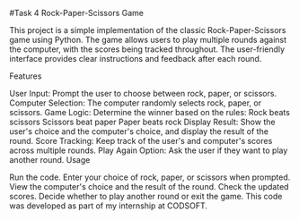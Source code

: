 #Task 4 Rock-Paper-Scissors Game

This project is a simple implementation of the classic Rock-Paper-Scissors game using Python. The game allows users to play multiple rounds against the computer, with the scores being tracked throughout. The user-friendly interface provides clear instructions and feedback after each round.

Features

User Input: Prompt the user to choose between rock, paper, or scissors.
Computer Selection: The computer randomly selects rock, paper, or scissors.
Game Logic: Determine the winner based on the rules:
Rock beats scissors
Scissors beat paper
Paper beats rock
Display Result: Show the user's choice and the computer's choice, and display the result of the round.
Score Tracking: Keep track of the user's and computer's scores across multiple rounds.
Play Again Option: Ask the user if they want to play another round.
Usage

Run the code.
Enter your choice of rock, paper, or scissors when prompted.
View the computer's choice and the result of the round.
Check the updated scores.
Decide whether to play another round or exit the game.
This code was developed as part of my internship at CODSOFT.
